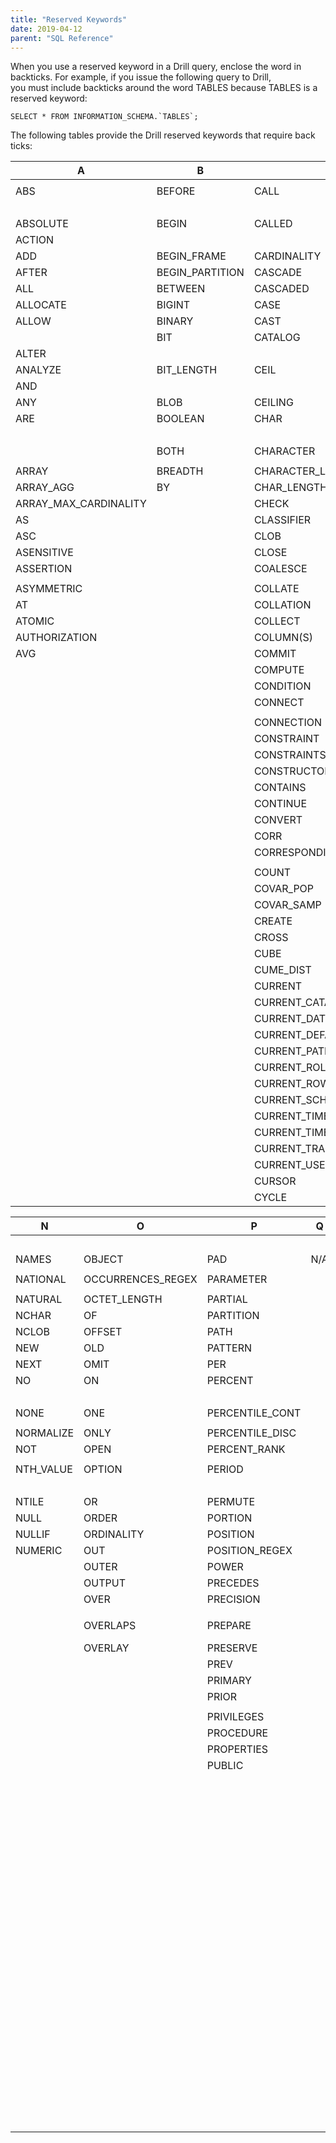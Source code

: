 ```yaml
---
title: "Reserved Keywords"
date: 2019-04-12
parent: "SQL Reference"
---
```

When you use a reserved keyword in a Drill query, enclose the word in
backticks. For example, if you issue the following query to Drill,  
you must include backticks around the word TABLES because TABLES is a reserved
keyword:

``SELECT * FROM INFORMATION_SCHEMA.`TABLES`;``

The following tables provide the Drill reserved keywords that require back
ticks:  

| A                     | B               | C                                | D             | E             | F           | G        | H         | I            | J    | K    | L              | M                   |
|-----------------------|-----------------|----------------------------------|---------------|---------------|-------------|----------|-----------|--------------|------|------|----------------|---------------------|
|                       |                 |                                  |               |               |             |          |           |              |      |      |                |                     |
| ABS                   | BEFORE          | CALL                             | DATA          | EACH          | FALSE       | GENERAL  | HANDLER   | IDENTITY     | JAR  | KEEP | LAG            | MAP                 |
|                       |                 |                                  | DATABASES     |               |             |          |           |              |      |      |                |                     |
| ABSOLUTE              | BEGIN           | CALLED                           | DATE          | ELEMENT       | FETCH       | GET      | HAVING    | IF           | JOIN | KEY  | LANGUAGE       | MATCH               |
| ACTION                |                 |                                  |               |               | FILES       |          |           |              |      |      |                |                     |
| ADD                   | BEGIN_FRAME     | CARDINALITY                      | DAY           | ELSE          | FILTER      | GLOBAL   | HOLD      | IMMEDIATE    |      |      | LARGE          | MATCHES             |
| AFTER                 | BEGIN_PARTITION | CASCADE                          | DAYS          | ELSEIF        | FIRST       | GO       | HOUR      | IMMEDIATELY  |      |      | LAST           | MATCH_NUMBER        |
| ALL                   | BETWEEN         | CASCADED                         | DEALLOCATE    | EMPTY         | FIRST_VALUE | GOTO     |  HOURS    | IMPORT       |      |      | LAST_VALUE     |  MATCH_RECOGNIZE    |
| ALLOCATE              | BIGINT          | CASE                             | DEC           | END           | FLOAT       | GRANT    |           | IN           |      |      | LATERAL        | MAX                 |
| ALLOW                 | BINARY          | CAST                             | DECIMAL       | END-EXEC      | FLOOR       | GROUP    |           | INDICATOR    |      |      | LEAD           |   MAX_CARDINALITY   |
|                       | BIT             | CATALOG                          | DECLARE       | END_FRAME     | FOR         | GROUPING |           | INITIAL      |      |      | LEADING        | MEASURES            |
| ALTER                 |                 |                                  |               |               |             |          |           |              |      |      |                |                     |
| ANALYZE               | BIT_LENGTH      | CEIL                             | DEFAULT       | END_PARTITION | FOREIGN     | GROUPS   |           | INITIALLY    |      |      | LEAVE          | MEMBER              |
| AND                   |                 |                                  |               |               |             |          |           |              |      |      |                |  MERGE              |
| ANY                   | BLOB            | CEILING                          | DEFERRABLE    | EQUALS        | FOREVER     |          |           | INNER        |      |      | LEFT           | METADATA            |
| ARE                   | BOOLEAN         | CHAR                             | DEFERRED      | ESCAPE        | FOUND       |          |           | INOUT        |      |      | LEVEL          | METHOD              |
|                       |                 |                                  |               | ESTIMATE      |             |          |           |              |      |      |                |                     |
|                       | BOTH            | CHARACTER                        | DEFINE        | EVERY         | FRAME_ROW   |          |           | INPUT        |      |      | LIKE           | MIN                 |
|                       |                 |                                  |               |               |             |          |           |              |      |      |                |                     |
| ARRAY                 | BREADTH         | CHARACTER_LENGTH                 | DELETE        | EXCEPT        | FREE        |          |           | INSENSITIVE  |      |      | LIKE_REGEX     |  MINUS              |
| ARRAY_AGG             | BY              | CHAR_LENGTH                      | DENSE_RANK    | EXCEPTION     | FROM        |          |           | INSERT       |      |      | LIMIT          | MINUTE              |
| ARRAY_MAX_CARDINALITY |                 | CHECK                            | DEPTH         | EXEC          | FULL        |          |           | INT          |      |      | LN             | MINUTES             |
| AS                    |                 | CLASSIFIER                       | DEREF         | EXECUTE       | FUNCTION    |          |           | INTEGER      |      |      | LOCAL          | MOD                 |
| ASC                   |                 | CLOB                             | DESC          | EXISTS        | FUSION      |          |           | INTERSECT    |      |      | LOCALTIME      | MODIFIES            |
| ASENSITIVE            |                 | CLOSE                            | DESCRIBE      |   EXIT        |             |          |           | INTERSECTION |      |      | LOCALTIMESTAMP | MODULE              |
| ASSERTION             |                 | COALESCE                         | DESCRIPTOR    | EXP           |             |          |           | INTERVAL     |      |      | LOCATOR        | MONTH               |
|                       |                 |                                  |               |               |             |          |           |              |      |      |                |                     |
| ASYMMETRIC            |                 | COLLATE                          | DETERMINISTIC | EXPLAIN       |             |          |           | INTO         |      |      | LOOP           | MULTISET            |
| AT                    |                 | COLLATION                        | DIAGNOSTICS   | EXTEND        |             |          |           | IS           |      |      | LOWER          |                     |
| ATOMIC                |                 | COLLECT                          | DISALLOW      | EXTERNAL      |             |          |           | ISOLATION    |      |      |                |                     |
| AUTHORIZATION         |                 | COLUMN(S)                        | DISCONNECT    | EXTRACT       |             |          |           | ITERATE      |      |      |                |                     |
| AVG                   |                 | COMMIT                           |  DISTINCT     |               |             |          |           |              |      |      |                |                     |
|                       |                 | COMPUTE                          |               |               |             |          |           |              |      |      |                |                     |
|                       |                 | CONDITION                        |   DO          |               |             |          |           |              |      |      |                |                     |
|                       |                 | CONNECT                          | DOMAIN        |               |             |          |           |              |      |      |                |                     |
|                       |                 |                                  |               |               |             |          |           |              |      |      |                |                     |
|                       |                 | CONNECTION                       | DOUBLE        |               |             |          |           |              |      |      |                |                     |
|                       |                 | CONSTRAINT                       | DROP          |               |             |          |           |              |      |      |                |                     |
|                       |                 | CONSTRAINTS                      | DYNAMIC       |               |             |          |           |              |      |      |                |                     |
|                       |                 | CONSTRUCTOR                      |               |               |             |          |           |              |      |      |                |                     |
|                       |                 | CONTAINS                         |               |               |             |          |           |              |      |      |                |                     |
|                       |                 | CONTINUE                         |               |               |             |          |           |              |      |      |                |                     |
|                       |                 | CONVERT                          |               |               |             |          |           |              |      |      |                |                     |
|                       |                 | CORR                             |               |               |             |          |           |              |      |      |                |                     |
|                       |                 | CORRESPONDING                    |               |               |             |          |           |              |      |      |                |                     |
|                       |                 |                                  |               |               |             |          |           |              |      |      |                |                     |
|                       |                 | COUNT                            |               |               |             |          |           |              |      |      |                |                     |
|                       |                 | COVAR_POP                        |               |               |             |          |           |              |      |      |                |                     |
|                       |                 | COVAR_SAMP                       |               |               |             |          |           |              |      |      |                |                     |
|                       |                 |  CREATE                          |               |               |             |          |           |              |      |      |                |                     |
|                       |                 |  CROSS                           |               |               |             |          |           |              |      |      |                |                     |
|                       |                 | CUBE                             |               |               |             |          |           |              |      |      |                |                     |
|                       |                 | CUME_DIST                        |               |               |             |          |           |              |      |      |                |                     |
|                       |                 |  CURRENT                         |               |               |             |          |           |              |      |      |                |                     |
|                       |                 | CURRENT_CATALOG                  |               |               |             |          |           |              |      |      |                |                     |
|                       |                 | CURRENT_DATE                     |               |               |             |          |           |              |      |      |                |                     |
|                       |                 | CURRENT_DEFAULT_TRANSFORM_GROUP  |               |               |             |          |           |              |      |      |                |                     |
|                       |                 | CURRENT_PATH                     |               |               |             |          |           |              |      |      |                |                     |
|                       |                 | CURRENT_ROLE                     |               |               |             |          |           |              |      |      |                |                     |
|                       |                 | CURRENT_ROW                      |               |               |             |          |           |              |      |      |                |                     |
|                       |                 | CURRENT_SCHEMA                   |               |               |             |          |           |              |      |      |                |                     |
|                       |                 | CURRENT_TIME                     |               |               |             |          |           |              |      |      |                |                     |
|                       |                 | CURRENT_TIMESTAMP                |               |               |             |          |           |              |      |      |                |                     |
|                       |                 | CURRENT_TRANSFORM_GROUP_FOR_TYPE |               |               |             |          |           |              |      |      |                |                     |
|                       |                 | CURRENT_USER                     |               |               |             |          |           |              |      |      |                |                     |
|                       |                 |  CURSOR                          |               |               |             |          |           |              |      |      |                |                     |
|                       |                 | CYCLE                            |               |               |             |          |           |              |      |      |                |                     |  

| N         | O                 | P               | Q   | R              | S                                           | T               | U       | V            | W            | X   | Y        | Z   |
|-----------|-------------------|-----------------|-----|----------------|---------------------------------------------|-----------------|---------|--------------|--------------|-----|----------|-----|
|           |                   |                 |     |                | SAMPLE                                      |                 |         |              |              |     |          |     |
| NAMES     | OBJECT            | PAD             | N/A | RANGE          | SAVEPOINT                                   |  TABLE(S)       | UESCAPE | VALUE        |  WHEN        | N/A | YEAR     | N/A |
|           |                   |                 |     |                |                                             |                 |         |              |              |     |          |     |
| NATIONAL  | OCCURRENCES_REGEX | PARAMETER       |     | RANK           | SCHEMA(S)                                   | TABLESAMPLE     | UNDER   |  VALUES      | WHENEVER     |     |  YEARS   |     |
|           |                   |                 |     |                |                                             |                 |         |              |              |     |          |     |
|  NATURAL  | OCTET_LENGTH      | PARTIAL         |     | READ           | SCOPE                                       | TEMPORARY       |  UNDO   | VALUE_OF     |  WHERE       |     | ZONE     |     |
| NCHAR     | OF                |  PARTITION      |     | READS          | SCROLL                                      |  THEN           |  UNION  | VARBINARY    |   WHILE      |     | COLUMNS  |     |
| NCLOB     | OFFSET            | PATH            |     | REAL           | SEARCH                                      |  TIME           | UNIQUE  | VARCHAR      | WIDTH_BUCKET |     |          |     |
| NEW       | OLD               |  PATTERN        |     | RECURSIVE      | SECOND                                      |  TIMESTAMP      | UNKNOWN | VARYING      |  WINDOW      |     |          |     |
| NEXT      | OMIT              | PER             |     | REF            |   SECONDS                                   | TIMEZONE_HOUR   |  UNNEST | VAR_POP      |  WITH        |     |          |     |
| NO        | ON                | PERCENT         |     | REFERENCES     | SECTION                                     | TIMEZONE_MINUTE | UNTIL   | VAR_SAMP     | WITHIN       |     |          |     |
|           |                   |                 |     | REFERENCING    |                                             |                 |         |              |              |     |          |     |
| NONE      | ONE               | PERCENTILE_CONT |     | REFRESH        | SEEK                                        | TINYINT         |  UPDATE | VERSION      | WITHOUT      |     |          |     |
|           |                   |                 |     |                |                                             |                 |         |              |              |     |          |     |
| NORMALIZE | ONLY              | PERCENTILE_DISC |     | REGR_AVGX      |  SELECT                                     | TO              | UPPER   | VERSIONING   | WORK         |     |          |     |
| NOT       | OPEN              | PERCENT_RANK    |     | REGR_AVGY      | SENSITIVE                                   | TRAILING        | UPSERT  |   VERSIONS   | WRITE        |     |          |     |
|           |                   |                 |     |                |                                             |                 |         |              |              |     |          |     |
| NTH_VALUE | OPTION            | PERIOD          |     | REGR_COUNT     | SESSION                                     | TRANSACTION     | USAGE   | VIEW         |              |     |          |     |
|           |                   |                 |     |                |                                             |                 | USE     |              |              |     |          |     |
| NTILE     | OR                | PERMUTE         |     | REGR_INTERCEPT | SESSION_USER                                | TRANSLATE       | USER    |              |              |     |          |     |
| NULL      |  ORDER            | PORTION         |     | REGR_R2        |  SET                                        | TRANSLATE_REGEX | USING   |              |              |     |          |     |
| NULLIF    | ORDINALITY        | POSITION        |     | REGR_SLOPE     |  SETS                                       | TRANSLATION     |         |              |              |     |          |     |
| NUMERIC   | OUT               | POSITION_REGEX  |     | REGR_SXX       | SHOW                                        | TREAT           |         |              |              |     |          |     |
|           | OUTER             | POWER           |     | REGR_SXY       |   SIGNAL                                    | TRIGGER         |         |              |              |     |          |     |
|           | OUTPUT            | PRECEDES        |     | REGR_SYY       | SIMILAR                                     | TRIM            |         |              |              |     |          |     |
|           | OVER              | PRECISION       |     | RELATIVE       | SIZE                                        | TRIM_ARRAY      |         |              |              |     |          |     |
|           |                   |                 |     |                |                                             |                 |         |              |              |     |          |     |
|           | OVERLAPS          | PREPARE         |     | RELEASE        |   SKIP    messes with JavaCC's <SKIP> token | TRUE            |         |              |              |     |          |     |
|           | OVERLAY           | PRESERVE        |     |   REPEAT       | SMALLINT                                    | TRUNCATE        |         |              |              |     |          |     |
|           |                   | PREV            |     | RESET          |  SOME                                       |                 |         |              |              |     |          |     |
|           |                   | PRIMARY         |     |   RESIGNAL     | SPACE                                       |                 |         |              |              |     |          |     |
|           |                   | PRIOR           |     | RESTRICT       | SPECIFIC                                    |                 |         |              |              |     |          |     |
|           |                   |                 |     |                |                                             |                 |         |              |              |     |          |     |
|           |                   | PRIVILEGES      |     | RESULT         | SPECIFICTYPE                                |                 |         |              |              |     |          |     |
|           |                   | PROCEDURE       |     | RETURN         | SQL                                         |                 |         |              |              |     |          |     |
|           |                   | PROPERTIES      |     |                |                                             |                 |         |              |              |     |          |     |
|           |                   | PUBLIC          |     | RETURNS        |   SQLCODE                                   |                 |         |              |              |     |          |     |
|           |                   |                 |     | REVOKE         |   SQLERROR                                  |                 |         |              |              |     |          |     |
|           |                   |                 |     |  RIGHT         | SQLEXCEPTION                                |                 |         |              |              |     |          |     |
|           |                   |                 |     | ROLE           | SQLSTATE                                    |                 |         |              |              |     |          |     |
|           |                   |                 |     | ROLLBACK       | SQLWARNING                                  |                 |         |              |              |     |          |     |
|           |                   |                 |     |  ROLLUP        | SQRT                                        |                 |         |              |              |     |          |     |
|           |                   |                 |     | ROUTINE        | START                                       |                 |         |              |              |     |          |     |
|           |                   |                 |     |  ROW           | STATE                                       |                 |         |              |              |     |          |     |
|           |                   |                 |     |  ROWS          | STATIC                                      |                 |         |              |              |     |          |     |
|           |                   |                 |     |                | STATISTICS                                  |                 |         |              |              |     |          |     |
|           |                   |                 |     | ROW_NUMBER     | STDDEV_POP                                  |                 |         |              |              |     |          |     |
|           |                   |                 |     | RUNNING        | STDDEV_SAMP                                 |                 |         |              |              |     |          |     |
|           |                   |                 |     |                |  STREAM                                     |                 |         |              |              |     |          |     |
|           |                   |                 |     |                | SUBMULTISET                                 |                 |         |              |              |     |          |     |
|           |                   |                 |     |                | SUBSET                                      |                 |         |              |              |     |          |     |
|           |                   |                 |     |                | SUBSTRING                                   |                 |         |              |              |     |          |     |
|           |                   |                 |     |                | SUBSTRING_REGEX                             |                 |         |              |              |     |          |     |
|           |                   |                 |     |                | SUCCEEDS                                    |                 |         |              |              |     |          |     |
|           |                   |                 |     |                | SUM                                         |                 |         |              |              |     |          |     |
|           |                   |                 |     |                | SYMMETRIC                                   |                 |         |              |              |     |          |     |
|           |                   |                 |     |                | SYSTEM                                      |                 |         |              |              |     |          |     |
|           |                   |                 |     |                | SYSTEM_TIME                                 |                 |         |              |              |     |          |     |
|           |                   |                 |     |                | SYSTEM_USER                                 |                 |         |              |              |     |          |     |